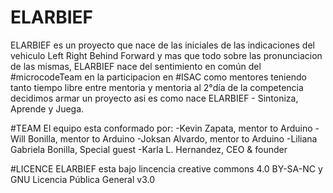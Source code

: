 # ELARBIEF
ELARBIEF es un proyecto que nace de las iniciales de las indicaciones del vehiculo Left Right Behind Forward y mas que todo sobre las pronunciacion de las mismas, ELARBIEF nace del sentimiento en común del #microcodeTeam en la participacion en #ISAC como mentores teniendo tanto tiempo libre entre mentoria y mentoria al 2°día de la competencia decidimos armar un proyecto asi es como nace ELARBIEF - Sintoniza, Aprende y Juega.

#TEAM 
El equipo esta conformado por:
-Kevin Zapata, mentor to Arduino
-Will Bonilla, mentor to Arduino
-Joksan Alvardo, mentor to Arduino
-Liliana Gabriela Bonilla, Special guest
-Karla L. Hernandez, CEO & founder 

#LICENCE
ELARBIEF esta bajo lincencia creative commons 4.0 BY-SA-NC y GNU Licencia Pública General v3.0
